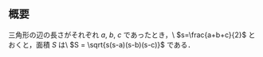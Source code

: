 ﻿## 概要

三角形の辺の長さがそれぞれ $a$, $b$, $c$ であったとき，\\
$s=\frac{a+b+c}{2}$ とおくと，面積 $S$ は\\
$S = \sqrt{s(s-a)(s-b)(s-c)}$
である．